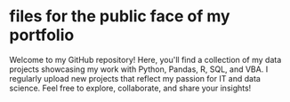 # files for the public face of my portfolio

Welcome to my GitHub repository! Here, you'll find a collection of my data projects showcasing my work with Python, Pandas, R, SQL, and VBA. I regularly upload new projects that reflect my passion for IT and data science. Feel free to explore, collaborate, and share your insights!

